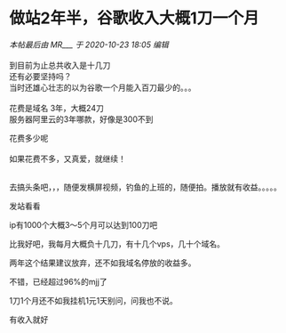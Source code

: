 # 做站2年半，谷歌收入大概1刀一个月


<i class="pstatus"> 本帖最后由 MR___ 于 2020-10-23 18:05 编辑 </i><br />
<br />
到目前为止总共收入是十几刀<br />
还有必要坚持吗？<br />
当时还雄心壮志的以为谷歌一个月能入百刀最少的。。。<br />
<br />
花费是域名 3年，大概24刀<br />
服务器阿里云的3年哪款，好像是300不到

花费多少呢<br />
<br />
如果花费不多，又真爱，就继续！<br />
<br />
<img src="static/image/smiley/default/hug.gif" smilieid="13" border="0" alt="" /><img src="static/image/smiley/default/hug.gif" smilieid="13" border="0" alt="" /><img src="static/image/smiley/default/hug.gif" smilieid="13" border="0" alt="" />

去搞头条吧，，，随便发横屏视频，钓鱼的上班的，随便拍。播放就有收益。。。。。

发站看看<img src="static/image/smiley/default/lol.gif" smilieid="12" border="0" alt="" />

ip有1000个大概3～5个月可以达到100刀吧<img src="static/image/smiley/default/lol.gif" smilieid="12" border="0" alt="" />

比我好吧，我每月大概负十几刀，有十几个vps，几十个域名。

两年这个结果建议放弃，还不如我域名停放的收益多。

不错，已经超过96%的mjj了

1刀1个月还不如我挂机1元1天<img src="static/image/smiley/yct/008.gif" smilieid="39" border="0" alt="" />别问，问我也不说。

有收入就好
